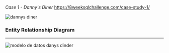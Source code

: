 *Case 1 - Danny's Diner* https://8weeksqlchallenge.com/case-study-1/

![dannys diner](https://github.com/felipeleong/8-week-sql-challenge/assets/116659667/fe683491-529c-4a77-9bb1-b788a7e6f052)


### Entity Relationship Diagram

--------------

![modelo de datos danys dinder](https://github.com/felipeleong/8-week-sql-challenge/assets/116659667/f71439d8-6ed0-49e4-9945-49c9c68773ef)

